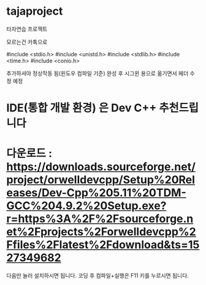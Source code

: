 # tajaproject
타자연습 프로젝트

모르는건 카톡으로

#include <stdio.h>
#include <unistd.h>
#include <stdlib.h>
#include <time.h>
#include <conio.h>

추가하셔야 정상작동 됨(윈도우 컴파일 기준)
완성 후 시그윈 용으로 옮기면서 헤더 수정 예정

# IDE(통합 개발 환경) 은 Dev C++ 추천드립니다
# 다운로드 : https://downloads.sourceforge.net/project/orwelldevcpp/Setup%20Releases/Dev-Cpp%205.11%20TDM-GCC%204.9.2%20Setup.exe?r=https%3A%2F%2Fsourceforge.net%2Fprojects%2Forwelldevcpp%2Ffiles%2Flatest%2Fdownload&ts=1527349682

다음만 눌러 설치하시면 됩니다.
코딩 후 컴파일+실행은 F11 키를 누르시면 됩니다.
